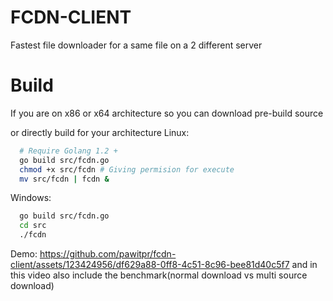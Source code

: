 # FCDN-CLIENT

Fastest file downloader for a same file on a 2 different server

# Build
If you are on x86 or x64 architecture so you can download pre-build source 

or directly build for your architecture
Linux: 
```bash
  # Require Golang 1.2 +
  go build src/fcdn.go
  chmod +x src/fcdn # Giving permision for execute 
  mv src/fcdn | fcdn &
```
Windows: 
```bash
  go build src/fcdn.go
  cd src
  ./fcdn
```
Demo: 
https://github.com/pawitpr/fcdn-client/assets/123424956/df629a88-0ff8-4c51-8c96-bee81d40c5f7
and in this video also include the benchmark(normal download vs multi source download)
